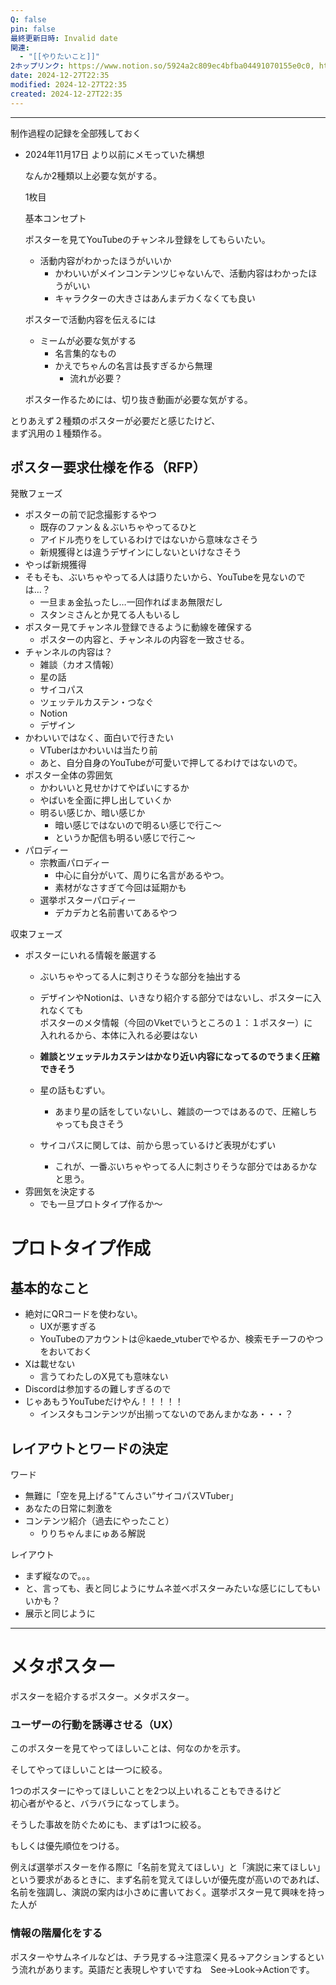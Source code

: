 ```yaml
---
Q: false
pin: false
最終更新日時: Invalid date
関連:
  - "[[やりたいこと]]"
2ホップリンク: https://www.notion.so/5924a2c809ec4bfba04491070155e0c0, https://www.notion.so/e9c6d9cbed064a1ea1aada9af073693f, https://www.notion.so/f5b83dc9df9040c9ad75ed14c500bc8a
date: 2024-12-27T22:35
modified: 2024-12-27T22:35
created: 2024-12-27T22:35
---
```

  

  

---

制作過程の記録を全部残しておく

  

- 2024年11月17日 より以前にメモっていた構想
    
    なんか2種類以上必要な気がする。
    
      
    
    1枚目
    
    基本コンセプト
    
    ポスターを見てYouTubeのチャンネル登録をしてもらいたい。
    
    - 活動内容がわかったほうがいいか
        - かわいいがメインコンテンツじゃないんで、活動内容はわかったほうがいい
        - キャラクターの大きさはあんまデカくなくても良い
    
      
    
    ポスターで活動内容を伝えるには
    
    - ミームが必要な気がする
        - 名言集的なもの
        - かえでちゃんの名言は長すぎるから無理
            - 流れが必要？
    
      
    
    ポスター作るためには、切り抜き動画が必要な気がする。
    

  

とりあえず２種類のポスターが必要だと感じたけど、  
まず汎用の１種類作る。  

  

## ポスター要求仕様を作る（RFP）

  

発散フェーズ

- ポスターの前で記念撮影するやつ
    - 既存のファン＆＆ぶいちゃやってるひと
    - アイドル売りをしているわけではないから意味なさそう
    - 新規獲得とは違うデザインにしないといけなさそう
- やっぱ新規獲得
- そもそも、ぶいちゃやってる人は語りたいから、YouTubeを見ないのでは…？
    - 一旦まぁ金払ったし…一回作ればまあ無限だし
    - スタンミさんとか見てる人もいるし
- ポスター見てチャンネル登録できるように動線を確保する
    - ポスターの内容と、チャンネルの内容を一致させる。
- チャンネルの内容は？
    - 雑談（カオス情報）
    - 星の話
    - サイコパス
    - ツェッテルカステン・つなぐ
    - Notion
    - デザイン
- かわいいではなく、面白いで行きたい
    - VTuberはかわいいは当たり前
    - あと、自分自身のYouTubeが可愛いで押してるわけではないので。
- ポスター全体の雰囲気
    - かわいいと見せかけてやばいにするか
    - やばいを全面に押し出していくか
    - 明るい感じか、暗い感じか
        - 暗い感じではないので明るい感じで行こ～
        - というか配信も明るい感じで行こ～
- パロディー
    - 宗教画パロディー
        - 中心に自分がいて、周りに名言があるやつ。
        - 素材がなさすぎて今回は延期かも
    - 選挙ポスターパロディー
        - デカデカと名前書いてあるやつ

  

  

  

収束フェーズ

- ポスターにいれる情報を厳選する
    - ぶいちゃやってる人に刺さりそうな部分を抽出する
    - デザインやNotionは、いきなり紹介する部分ではないし、ポスターに入れなくても  
        ポスターのメタ情報（今回のVketでいうところの１：１ポスター）に  
        入れれるから、本体に入れる必要はない  
        
    - **雑談とツェッテルカステンはかなり近い内容になってるのでうまく圧縮できそう**
    - 星の話もむずい。
        - あまり星の話をしていないし、雑談の一つではあるので、圧縮しちゃっても良さそう
    - サイコパスに関しては、前から思っているけど表現がむずい
        - これが、一番ぶいちゃやってる人に刺さりそうな部分ではあるかなと思う。
- 雰囲気を決定する
    - でも一旦プロトタイプ作るか～

  

  

# プロトタイプ作成

  

## 基本的なこと

- 絶対にQRコードを使わない。
    - UXが悪すぎる
    - YouTubeのアカウントは＠kaede_vtuberでやるか、検索モチーフのやつをおいておく
- Xは載せない
    - 言うてわたしのX見ても意味ない
- Discordは参加するの難しすぎるので
- じゃあもうYouTubeだけやん！！！！！
    - インスタもコンテンツが出揃ってないのであんまかなあ・・・？

  

## レイアウトとワードの決定

  

ワード

- 無難に「空を見上げる"てんさい”サイコパスVTuber」
- あなたの日常に刺激を
- コンテンツ紹介（過去にやったこと）
    - りりちゃんまにゅある解説

  

レイアウト

- まず縦なので。。。
- と、言っても、表と同じようにサムネ並べポスターみたいな感じにしてもいいかも？
- 展示と同じように

  

  

  

---

  

# メタポスター

ポスターを紹介するポスター。メタポスター。

  

### ユーザーの行動を誘導させる（UX）

このポスターを見てやってほしいことは、何なのかを示す。

そしてやってほしいことは一つに絞る。

1つのポスターにやってほしいことを2つ以上いれることもできるけど  
初心者がやると、バラバラになってしまう。  

そうした事故を防ぐためにも、まずは1つに絞る。

もしくは優先順位をつける。

例えば選挙ポスターを作る際に「名前を覚えてほしい」と「演説に来てほしい」という要求があるときに、まず名前を覚えてほしいが優先度が高いのであれば、  
名前を強調し、演説の案内は小さめに書いておく。選挙ポスター見て興味を持った人が  

  

### 情報の階層化をする

ポスターやサムネイルなどは、チラ見する→注意深く見る→アクションするという流れがあります。英語だと表現しやすいですね　See→Look→Actionです。